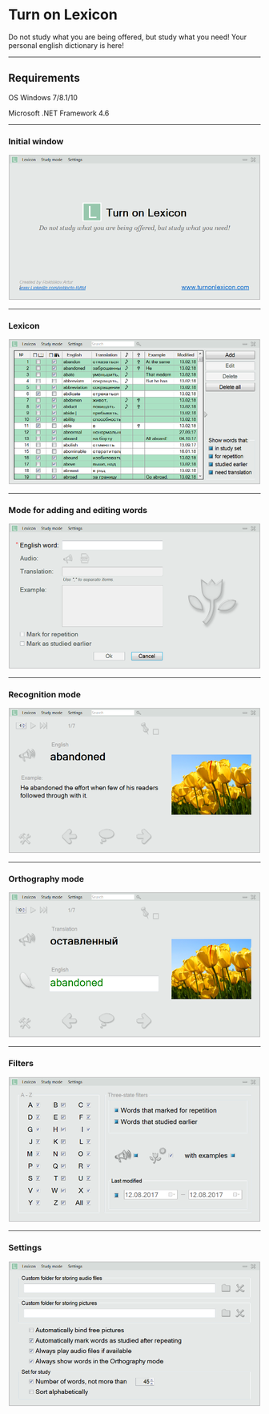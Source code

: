 # Turn on Lexicon

Do not study what you are being offered, but study what you need! Your personal english dictionary is here!

***
## Requirements

OS Windows 7/8.1/10

Microsoft .NET Framework 4.6

***
### Initial window

![Initial window](https://github.com/docto-RAM/Turn-on-Lexicon/blob/master/Initial%20window.png)

***
### Lexicon

![Lexicon](https://github.com/docto-RAM/Turn-on-Lexicon/blob/master/Lexicon.png)

***
### Mode for adding and editing words

![Mode for adding and editing words](https://github.com/docto-RAM/Turn-on-Lexicon/blob/master/Mode%20for%20adding%20and%20editing%20words.png)

***
### Recognition mode

![Recognition mode](https://github.com/docto-RAM/Turn-on-Lexicon/blob/master/Recognition%20mode.png)

***
### Orthography mode

![Orthography mode](https://github.com/docto-RAM/Turn-on-Lexicon/blob/master/Orthography%20mode.png)

***
### Filters

![Filters](https://github.com/docto-RAM/Turn-on-Lexicon/blob/master/Filters.png)

***
### Settings

![Settings](https://github.com/docto-RAM/Turn-on-Lexicon/blob/master/Settings.png)
